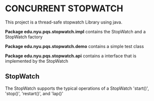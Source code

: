 CONCURRENT STOPWATCH
===


This project is a thread-safe stopwatch Library using java.


**Package edu.nyu.pqs.stopwatch.impl** contains the StopWatch and a StopWatch factory 

**Package edu.nyu.pqs.stopwatch.demo** contains a simple test class

**Package edu.nyu.pqs.stopwatch.api** contains a interface that is implemented by the StopWatch


StopWatch
---
The StopWatch supports the typical operations of a StopWatch 'start()', 'stop()', 'restart()', and 'lap()'
